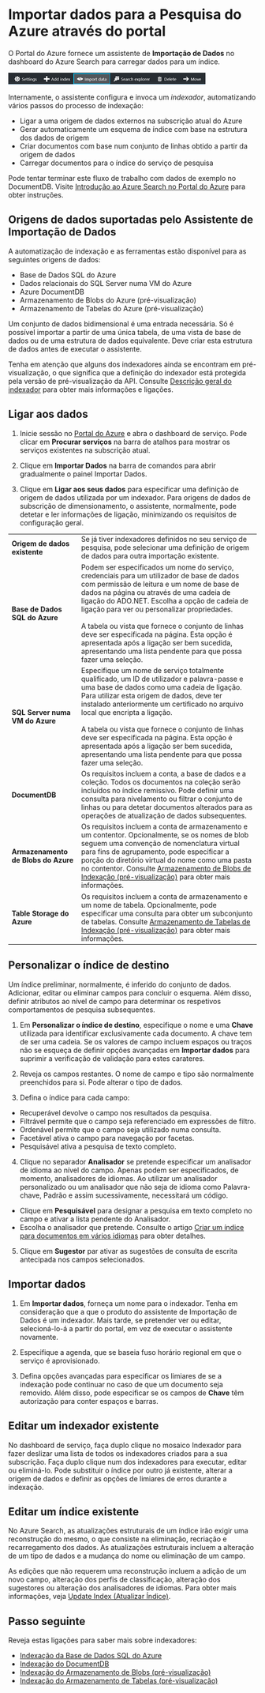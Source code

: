 <properties
    pageTitle="Importar dados para a Pesquisa do Azure Search utilizando indexadores no Portal do Azure | Microsoft Azure | Serviço de pesquisa em nuvem alojado"
    description="Utilize o Assistente de Dados de Importação de Azure Search no Portal do Azure para pesquisar dados no armazenamento de Blobs do Azure, no armazenamento de tabelas, Base de Dados SQL e no SQL Server em VMs do Azure."
    services="search"
    documentationCenter=""
    authors="HeidiSteen"
    manager="paulettm"
    editor=""
    tags="Azure Portal"/>

<tags
    ms.service="search"
    ms.devlang="na"
    ms.workload="search"
    ms.topic="get-started-article"
    ms.tgt_pltfrm="na"
    ms.date="08/29/2016"
    ms.author="heidist"/>

# Importar dados para a Pesquisa do Azure através do portal

O Portal do Azure fornece um assistente de **Importação de Dados** no dashboard do Azure Search para carregar dados para um índice. 

  ![Importação de Dados na barra de comandos][1]

Internamente, o assistente configura e invoca um *indexador*, automatizando vários passos do processo de indexação: 

- Ligar a uma origem de dados externos na subscrição atual do Azure
- Gerar automaticamente um esquema de índice com base na estrutura dos dados de origem
- Criar documentos com base num conjunto de linhas obtido a partir da origem de dados
- Carregar documentos para o índice do serviço de pesquisa

Pode tentar terminar este fluxo de trabalho com dados de exemplo no DocumentDB. Visite [Introdução ao Azure Search no Portal do Azure](search-get-started-portal.md) para obter instruções.

## Origens de dados suportadas pelo Assistente de Importação de Dados

A automatização de indexação e as ferramentas estão disponível para as seguintes origens de dados: 

- Base de Dados SQL do Azure
- Dados relacionais do SQL Server numa VM do Azure
- Azure DocumentDB
- Armazenamento de Blobs do Azure (pré-visualização)
- Armazenamento de Tabelas do Azure (pré-visualização)

Um conjunto de dados bidimensional é uma entrada necessária. Só é possível importar a partir de uma única tabela, de uma vista de base de dados ou de uma estrutura de dados equivalente. Deve criar esta estrutura de dados antes de executar o assistente.

Tenha em atenção que alguns dos indexadores ainda se encontram em pré-visualização, o que significa que a definição do indexador está protegida pela versão de pré-visualização da API. Consulte [Descrição geral do indexador](search-indexer-overview.md) para obter mais informações e ligações.

## Ligar aos dados

1. Inicie sessão no [Portal do Azure](https://portal.azure.com) e abra o dashboard de serviço. Pode clicar em **Procurar serviços** na barra de atalhos para mostrar os serviços existentes na subscrição atual. 

2. Clique em **Importar Dados** na barra de comandos para abrir gradualmente o painel Importar Dados.  

3. Clique em **Ligar aos seus dados** para especificar uma definição de origem de dados utilizada por um indexador. Para origens de dados de subscrição de dimensionamento, o assistente, normalmente, pode detetar e ler informações de ligação, minimizando os requisitos de configuração geral.

| | |
|--------|------------|
|**Origem de dados existente** | Se já tiver indexadores definidos no seu serviço de pesquisa, pode selecionar uma definição de origem de dados para outra importação existente.|
|**Base de Dados SQL do Azure** | Podem ser especificados um nome do serviço, credenciais para um utilizador de base de dados com permissão de leitura e um nome de base de dados na página ou através de uma cadeia de ligação do ADO.NET. Escolha a opção de cadeia de ligação para ver ou personalizar propriedades. <br/><br/>A tabela ou vista que fornece o conjunto de linhas deve ser especificada na página. Esta opção é apresentada após a ligação ser bem sucedida, apresentando uma lista pendente para que possa fazer uma seleção.|
|**SQL Server numa VM do Azure** | Especifique um nome de serviço totalmente qualificado, um ID de utilizador e palavra-passe e uma base de dados como uma cadeia de ligação. Para utilizar esta origem de dados, deve ter instalado anteriormente um certificado no arquivo local que encripta a ligação. <br/><br/>A tabela ou vista que fornece o conjunto de linhas deve ser especificada na página. Esta opção é apresentada após a ligação ser bem sucedida, apresentando uma lista pendente para que possa fazer uma seleção.
|**DocumentDB** |Os requisitos incluem a conta, a base de dados e a coleção. Todos os documentos na coleção serão incluídos no índice remissivo. Pode definir uma consulta para nivelamento ou filtrar o conjunto de linhas ou para detetar documentos alterados para as operações de atualização de dados subsequentes.|
|**Armazenamento de Blobs do Azure** | Os requisitos incluem a conta de armazenamento e um contentor. Opcionalmente, se os nomes de blob seguem uma convenção de nomenclatura virtual para fins de agrupamento, pode especificar a porção do diretório virtual do nome como uma pasta no contentor. Consulte [Armazenamento de Blobs de Indexação (pré-visualização)](search-howto-indexing-azure-blob-storage.md) para obter mais informações. |
|**Table Storage do Azure** | Os requisitos incluem a conta de armazenamento e um nome de tabela. Opcionalmente, pode especificar uma consulta para obter um subconjunto de tabelas. Consulte [Armazenamento de Tabelas de Indexação (pré-visualização)](search-howto-indexing-azure-tables.md) para obter mais informações. |

## Personalizar o índice de destino

Um índice preliminar, normalmente, é inferido do conjunto de dados. Adicionar, editar ou eliminar campos para concluir o esquema. Além disso, definir atributos ao nível de campo para determinar os respetivos comportamentos de pesquisa subsequentes.

1. Em **Personalizar o índice de destino**, especifique o nome e uma **Chave** utilizada para identificar exclusivamente cada documento. A chave tem de ser uma cadeia. Se os valores de campo incluem espaços ou traços não se esqueça de definir opções avançadas em **Importar dados** para suprimir a verificação de validação para estes carateres.

2. Reveja os campos restantes. O nome de campo e tipo são normalmente preenchidos para si. Pode alterar o tipo de dados.

3. Defina o índice para cada campo:

 - Recuperável devolve o campo nos resultados da pesquisa.
 - Filtrável permite que o campo seja referenciado em expressões de filtro.
 - Ordenável permite que o campo seja utilizado numa consulta.
 - Facetável ativa o campo para navegação por facetas.
 - Pesquisável ativa a pesquisa de texto completo.
  
4. Clique no separador **Analisador** se pretende especificar um analisador de idioma ao nível do campo. Apenas podem ser especificados, de momento, analisadores de idiomas. Ao utilizar um analisador personalizado ou um analisador que não seja de idioma como Palavra-chave, Padrão e assim sucessivamente, necessitará um código.

 - Clique em **Pesquisável** para designar a pesquisa em texto completo no campo e ativar a lista pendente do Analisador.
 - Escolha o analisador que pretende. Consulte o artigo [Criar um índice para documentos em vários idiomas](search-language-support.md) para obter detalhes.

5. Clique em **Sugestor** par ativar as sugestões de consulta de escrita antecipada nos campos selecionados.


## Importar dados

1. Em **Importar dados**, forneça um nome para o indexador. Tenha em consideração que a que o produto do assistente de Importação de Dados é um indexador. Mais tarde, se pretender ver ou editar, selecioná-lo-á a partir do portal, em vez de executar o assistente novamente. 

2. Especifique a agenda, que se baseia fuso horário regional em que o serviço é aprovisionado.

3. Defina opções avançadas para especificar os limiares de se a indexação pode continuar no caso de que um documento seja removido. Além disso, pode especificar se os campos de **Chave** têm autorização para conter espaços e barras.  

## Editar um indexador existente

No dashboard de serviço, faça duplo clique no mosaico Indexador para fazer deslizar uma lista de todos os indexadores criados para a sua subscrição. Faça duplo clique num dos indexadores para executar, editar ou eliminá-lo. Pode substituir o índice por outro já existente, alterar a origem de dados e definir as opções de limiares de erros durante a indexação.

## Editar um índice existente

No Azure Search, as atualizações estruturais de um índice irão exigir uma reconstrução do mesmo, o que consiste na eliminação, recriação e recarregamento dos dados. As atualizações estruturais incluem a alteração de um tipo de dados e a mudança do nome ou eliminação de um campo.

As edições que não requerem uma reconstrução incluem a adição de um novo campo, alteração dos perfis de classificação, alteração dos sugestores ou alteração dos analisadores de idiomas. Para obter mais informações, veja [Update Index (Atualizar Índice)](https://msdn.microsoft.com/library/azure/dn800964.aspx).

## Passo seguinte

Reveja estas ligações para saber mais sobre indexadores:

- [Indexação da Base de Dados SQL do Azure](search-howto-connecting-azure-sql-database-to-azure-search-using-indexers-2015-02-28.md)
- [Indexação do DocumentDB](../documentdb/documentdb-search-indexer.md)
- [Indexação do Armazenamento de Blobs (pré-visualização)](search-howto-indexing-azure-blob-storage.md)
- [Indexação do Armazenamento de Tabelas (pré-visualização)](search-howto-indexing-azure-tables.md)



<!--Image references-->
[1]: ./media/search-import-data-portal/search-import-data-command.png




<!--HONumber=sep16_HO1-->



